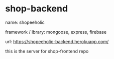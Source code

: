 # shop-backend

name: shopeeholic

framework / ibrary: mongoose, express, firebase 

url: https://shopeeholic-backend.herokuapp.com/

this is the server for shop-frontend repo
